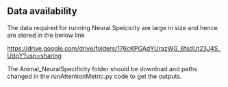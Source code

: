 ## Data availability

The data required for running Neural Speicicity are large in size and hence are stored in the bwlow link

https://drive.google.com/drive/folders/176cKPGAdYUrazWG_6fsdUt23J4S_UdqY?usp=sharing

The Animal_NeuralSpecificity folder should be download and paths changed in the runAttentionMetric.py code to get the outputs. 
